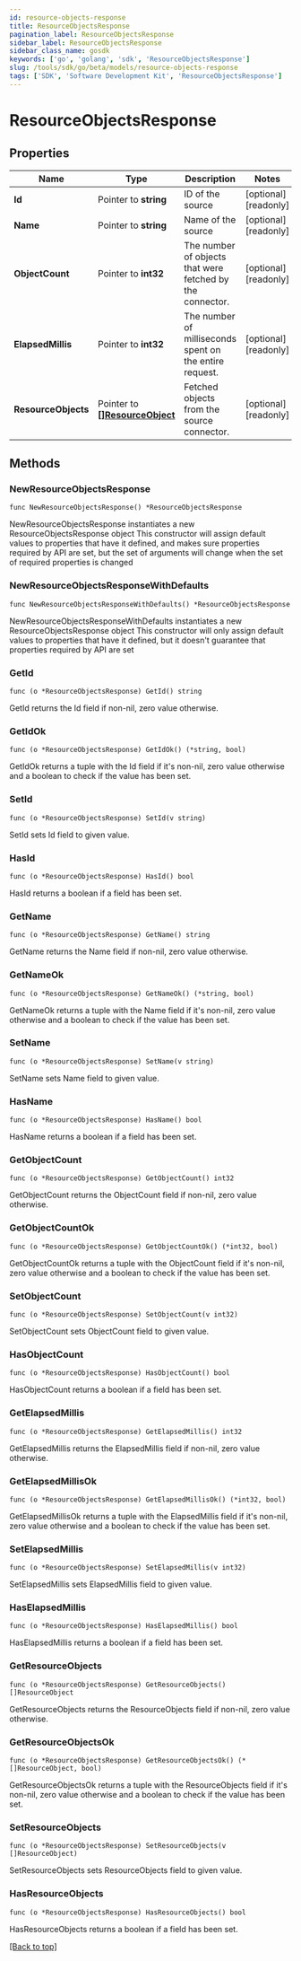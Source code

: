 ```yaml
---
id: resource-objects-response
title: ResourceObjectsResponse
pagination_label: ResourceObjectsResponse
sidebar_label: ResourceObjectsResponse
sidebar_class_name: gosdk
keywords: ['go', 'golang', 'sdk', 'ResourceObjectsResponse'] 
slug: /tools/sdk/go/beta/models/resource-objects-response
tags: ['SDK', 'Software Development Kit', 'ResourceObjectsResponse']
---
```


# ResourceObjectsResponse

## Properties

Name | Type | Description | Notes
------------ | ------------- | ------------- | -------------
**Id** |  Pointer to **string** | ID of the source | [optional] [readonly] 
**Name** |  Pointer to **string** | Name of the source | [optional] [readonly] 
**ObjectCount** |  Pointer to **int32** | The number of objects that were fetched by the connector. | [optional] [readonly] 
**ElapsedMillis** |  Pointer to **int32** | The number of milliseconds spent on the entire request. | [optional] [readonly] 
**ResourceObjects** |  Pointer to [**[]ResourceObject**](resource-object) | Fetched objects from the source connector. | [optional] [readonly] 

## Methods

### NewResourceObjectsResponse

`func NewResourceObjectsResponse() *ResourceObjectsResponse`

NewResourceObjectsResponse instantiates a new ResourceObjectsResponse object
This constructor will assign default values to properties that have it defined,
and makes sure properties required by API are set, but the set of arguments
will change when the set of required properties is changed

### NewResourceObjectsResponseWithDefaults

`func NewResourceObjectsResponseWithDefaults() *ResourceObjectsResponse`

NewResourceObjectsResponseWithDefaults instantiates a new ResourceObjectsResponse object
This constructor will only assign default values to properties that have it defined,
but it doesn't guarantee that properties required by API are set

### GetId

`func (o *ResourceObjectsResponse) GetId() string`

GetId returns the Id field if non-nil, zero value otherwise.

### GetIdOk

`func (o *ResourceObjectsResponse) GetIdOk() (*string, bool)`

GetIdOk returns a tuple with the Id field if it's non-nil, zero value otherwise
and a boolean to check if the value has been set.

### SetId

`func (o *ResourceObjectsResponse) SetId(v string)`

SetId sets Id field to given value.

### HasId

`func (o *ResourceObjectsResponse) HasId() bool`

HasId returns a boolean if a field has been set.

### GetName

`func (o *ResourceObjectsResponse) GetName() string`

GetName returns the Name field if non-nil, zero value otherwise.

### GetNameOk

`func (o *ResourceObjectsResponse) GetNameOk() (*string, bool)`

GetNameOk returns a tuple with the Name field if it's non-nil, zero value otherwise
and a boolean to check if the value has been set.

### SetName

`func (o *ResourceObjectsResponse) SetName(v string)`

SetName sets Name field to given value.

### HasName

`func (o *ResourceObjectsResponse) HasName() bool`

HasName returns a boolean if a field has been set.

### GetObjectCount

`func (o *ResourceObjectsResponse) GetObjectCount() int32`

GetObjectCount returns the ObjectCount field if non-nil, zero value otherwise.

### GetObjectCountOk

`func (o *ResourceObjectsResponse) GetObjectCountOk() (*int32, bool)`

GetObjectCountOk returns a tuple with the ObjectCount field if it's non-nil, zero value otherwise
and a boolean to check if the value has been set.

### SetObjectCount

`func (o *ResourceObjectsResponse) SetObjectCount(v int32)`

SetObjectCount sets ObjectCount field to given value.

### HasObjectCount

`func (o *ResourceObjectsResponse) HasObjectCount() bool`

HasObjectCount returns a boolean if a field has been set.

### GetElapsedMillis

`func (o *ResourceObjectsResponse) GetElapsedMillis() int32`

GetElapsedMillis returns the ElapsedMillis field if non-nil, zero value otherwise.

### GetElapsedMillisOk

`func (o *ResourceObjectsResponse) GetElapsedMillisOk() (*int32, bool)`

GetElapsedMillisOk returns a tuple with the ElapsedMillis field if it's non-nil, zero value otherwise
and a boolean to check if the value has been set.

### SetElapsedMillis

`func (o *ResourceObjectsResponse) SetElapsedMillis(v int32)`

SetElapsedMillis sets ElapsedMillis field to given value.

### HasElapsedMillis

`func (o *ResourceObjectsResponse) HasElapsedMillis() bool`

HasElapsedMillis returns a boolean if a field has been set.

### GetResourceObjects

`func (o *ResourceObjectsResponse) GetResourceObjects() []ResourceObject`

GetResourceObjects returns the ResourceObjects field if non-nil, zero value otherwise.

### GetResourceObjectsOk

`func (o *ResourceObjectsResponse) GetResourceObjectsOk() (*[]ResourceObject, bool)`

GetResourceObjectsOk returns a tuple with the ResourceObjects field if it's non-nil, zero value otherwise
and a boolean to check if the value has been set.

### SetResourceObjects

`func (o *ResourceObjectsResponse) SetResourceObjects(v []ResourceObject)`

SetResourceObjects sets ResourceObjects field to given value.

### HasResourceObjects

`func (o *ResourceObjectsResponse) HasResourceObjects() bool`

HasResourceObjects returns a boolean if a field has been set.


[[Back to top]](#) 


